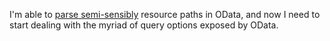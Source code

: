 I'm able to [parse semi-sensibly](/entries/parsing-odata---nested-resource-paths.html) resource paths in OData, and now I need to start dealing with the myriad of query options exposed by OData.




